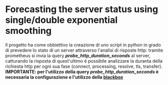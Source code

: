 # Forecasting the server status using single/double exponential smoothing
Il progetto ha come obbiettivo la creazione di uno script in python in grado di prevedere lo stato di un server attraverso l'analisi di risposte http: tramite prometheus si invia la query ***probe_http_duration_seconds*** al server, catturando la risposta di quest'ultimo è possibile analizzare la duranta della richiesta http per ogni sua fase (connect, processing, resolve, tls, transfer). **IMPORTANTE: per l'utilizzo della query *probe_http_duration_seconds* è necessaria la configurazione e l'utilizzo della [blackbox](https://github.com/prometheus/blackbox_exporter)**
